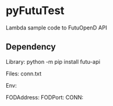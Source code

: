 # pyFutuTest
Lambda sample code to FutuOpenD API

## Dependency
Library: python -m pip install futu-api

Files: conn.txt

Env:

  FODAddress:
  FODPort:
  CONN:



